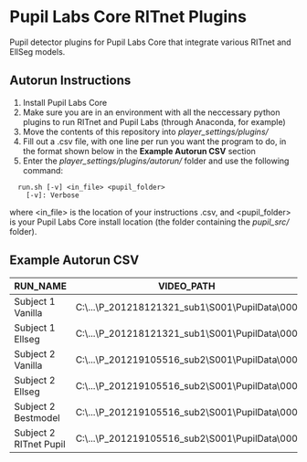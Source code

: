 # Pupil Labs Core RITnet Plugins
Pupil detector plugins for Pupil Labs Core that integrate various RITnet and EllSeg models.

## Autorun Instructions
1) Install Pupil Labs Core
2) Make sure you are in an environment with all the neccessary python plugins to run RITnet and Pupil Labs (through Anaconda, for example)
3) Move the contents of this repository into *player_settings/plugins/*
3) Fill out a .csv file, with one line per run you want the program to do, in the format shown below in the **Example Autorun CSV** section
4) Enter the *player_settings/plugins/autorun/* folder and use the following command:
```
  run.sh [-v] <in_file> <pupil_folder>
    [-v]: Verbose
```
  where <in_file> is the location of your instructions .csv, and <pupil_folder> is your Pupil Labs Core install location (the folder containing the *pupil_src/* folder).

## **Example Autorun CSV**
| RUN_NAME      | VIDEO_PATH | PLUGIN |
| ----------- | ----------- | ----------- |
| Subject 1 Vanilla      | C:\\...\P_201218121321_sub1\S001\PupilData\000 | vanilla |
| Subject 1 Ellseg   | C:\\...\P_201218121321_sub1\S001\PupilData\000 | ellseg |
| Subject 2 Vanilla   | C:\\...\P_201219105516_sub2\S001\PupilData\000 | vanilla |
| Subject 2 Ellseg   | C:\\...\P_201219105516_sub2\S001\PupilData\000 | ellseg |
| Subject 2 Bestmodel   | C:\\...\P_201219105516_sub2\S001\PupilData\000 | bestmodel |
| Subject 2 RITnet Pupil   | C:\\...\P_201219105516_sub2\S001\PupilData\000 | ritnetpupil |
